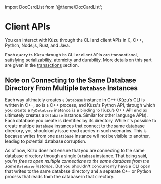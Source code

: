 import DocCardList from '@theme/DocCardList';

# Client APIs
You can interact with Kùzu through the CLI and client APIs in C, C++, Python, Node.js, Rust, and Java.

Each query to Kùzu through its CLI or client APIs are transactional, satisfying serializability, atomicity and durability.
More details on this part are given in the [transactions](../cypher/transaction.md) section.

## Note on Connecting to the Same Database Directory From Multiple `Database` Instances
Each way ultimately creates a `Database` instance in C++ (Kùzu's CLI is written in C++, so is a C++
process, and Kùzu's Python API, through which you create a `PyDatabase` instance is a binding to Kùzu's C++ API
and so ultimately creates a `Database` instance. Similar for other language APIs). Each database you create is identified by its directory. 
While it's possible to create multiple `Database` instances that connect to the same database directory, you should only issue read queries in such scenarios.
This is because writes from one `Database` instance will not be visible to another, leading to potential database corruption.

As of now, Kùzu does not ensure that you are connecting to the same database directory through a single `Database` instance. 
That being said, *you're free to open multiple connections to the same database from the same `Database` instance.*  But you shouldn't concurrently have a CLI open that writes to the same database directory and a separate C++ or Python process
that reads from the database in that directory.

<DocCardList />
